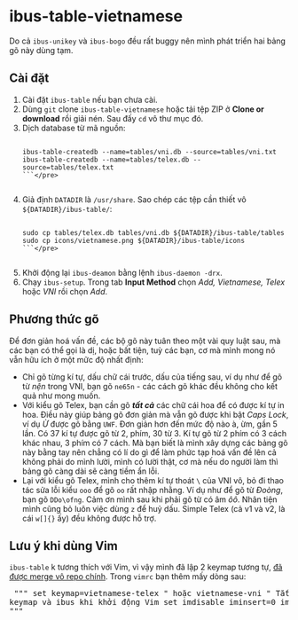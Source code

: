 # ibus-table-vietnamese

Do cả `ibus-unikey` và `ibus-bogo` đều rất buggy nên mình phát triển hai bảng
gõ này dùng tạm.

## Cài đặt

1. Cài đặt `ibus-table` nếu bạn chưa cài.
2. Dùng `git` clone `ibus-table-vietnamese` hoặc tải tệp ZIP ở **Clone or
   download** rồi giải nén. Sau đấy `cd` vô thư mục đó.
3. Dịch database từ mã nguồn:<pre>
    ```    
    ibus-table-createdb --name=tables/vni.db --source=tables/vni.txt
    ibus-table-createdb --name=tables/telex.db --source=tables/telex.txt
    ```</pre>
4. Giả định `DATADIR` là `/usr/share`. Sao chép các tệp cần thiết vô
   `${DATADIR}/ibus-table/`:<pre>
    ```
    sudo cp tables/telex.db tables/vni.db ${DATADIR}/ibus-table/tables
    sudo cp icons/vietnamese.png ${DATADIR}/ibus-table/icons
    ```</pre>
5. Khởi động lại `ibus-deamon` bằng lệnh `ibus-daemon -drx`.
6. Chạy `ibus-setup`. Trong tab **Input Method** chọn *Add, Vietnamese, Telex*
   hoặc *VNI* rồi chọn *Add*.

## Phương thức gõ

Để đơn giản hoá vấn đề, các bộ gõ này tuân theo một vài quy luật sau, mà các
bạn có thể gọi là dị, hoặc bất tiện, tuỳ các bạn, cơ mà mình mong nó vẫn hữu
ích ở một mữc độ nhất định:

* Chỉ gõ từng kí tự, dấu chữ cái trước, dấu của tiếng sau, ví dụ như để gõ từ
  *nện* trong VNI, bạn gõ `ne65n` - các cách gõ khác đều không cho kết quả như
  mong muốn.
* Với kiểu gõ Telex, bạn cần gõ ***tất cả*** các chữ cái hoa để có được kí tự
  in hoa. Điều này giúp bảng gõ đơn giản mà vẫn gõ được khi bật *Caps Lock*, ví
  dụ *Ừ* được gõ bằng `UWF`. Đơn giản hơn đến mức độ nào à, ừm, gần 5 lần. Có
  37 kí tự được gõ từ 2, phím, 30 từ 3. Kí tự gõ từ 2 phím có 3 cách khác nhau,
  3 phím có 7 cách. Mà bạn biết là mình xây dựng các bảng gõ này bằng tay nên
  chẳng có lí do gì để làm phức tạp hoá vấn đề lên cả không phải do mình lười,
  mình có lười thật, cơ mà nếu do người làm thì bảng gõ càng dài sẽ càng tiềm
  ẩn lỗi.
* Lại với kiểu gõ Telex, mình cho thêm kí tự thoát `\` của VNI vô, bỏ đi thao
  tác sửa lỗi kiểu `ooo` để gõ `oo` rất nhập nhằng. Ví dụ như để gõ từ *Đoòng*,
  bạn gõ `DDo\ofng`. Cảm ơn mình sau khi phải gõ từ có âm *ôô*. Nhân tiện mình
  cũng bỏ luôn việc dùng `z` để huỷ dấu. Simple Telex (cả v1 và v2, là cái
  `w[]{}` ấy) đều không được hỗ trợ.

## Lưu ý khi dùng Vim

`ibus-table` k tương thích với Vim, vì vậy mình đã lập 2 keymap tương tự, [đã
được merge vô repo chính](https://github.com/vim/vim/tree/master/runtime/keymap).
Trong `vimrc` bạn thêm mấy dòng sau:<pre>
    """
    set keymap=vietnamese-telex " hoặc vietnamese-vni
    " Tắt keymap và ibus khi khởi động Vim
    set imdisable iminsert=0 imsearch=-1
    """</pre>
